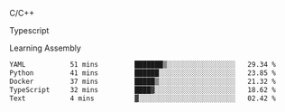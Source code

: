 <p>C/C++</p>
<p> Typescript</p>
<p>Learning Assembly</p>

<!--START_SECTION:waka-->

```txt
YAML           51 mins         ███████▒░░░░░░░░░░░░░░░░░   29.34 %
Python         41 mins         ██████░░░░░░░░░░░░░░░░░░░   23.85 %
Docker         37 mins         █████▒░░░░░░░░░░░░░░░░░░░   21.32 %
TypeScript     32 mins         ████▓░░░░░░░░░░░░░░░░░░░░   18.62 %
Text           4 mins          ▓░░░░░░░░░░░░░░░░░░░░░░░░   02.42 %
```

<!--END_SECTION:waka-->
